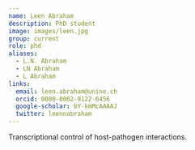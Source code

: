 ```yaml
---
name: Leen Abraham
description: PhD student
image: images/leen.jpg
group: current
role: phd
aliases:
  - L.N. Abraham
  - LN Abraham
  - L Abraham
links:
  email: leen.abraham@unine.ch
  orcid: 0000-0002-9122-6456
  google-scholar: bY-kmMcAAAAJ
  twitter: leennabraham
---
```


Transcriptional control of host-pathogen interactions.